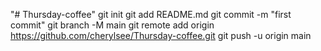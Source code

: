 "# Thursday-coffee"  git init git add README.md git commit -m "first commit" git branch -M main git remote add origin https://github.com/cherylsee/Thursday-coffee.git git push -u origin main

